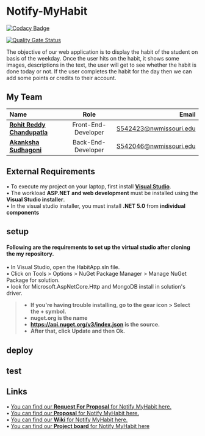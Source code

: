 # Notify-MyHabit


[![Codacy Badge](https://app.codacy.com/project/badge/Grade/587d5feaf1184cd2a82029895f7d6d2a)](https://www.codacy.com/gh/AkankshaSudhagoni/notify-myhabit/dashboard?utm_source=github.com&amp;utm_medium=referral&amp;utm_content=AkankshaSudhagoni/notify-myhabit&amp;utm_campaign=Badge_Grade)


[![Quality Gate Status](https://sonarcloud.io/api/project_badges/measure?project=AkankshaSudhagoni_notify-myhabit&metric=alert_status)](https://sonarcloud.io/summary/new_code?id=AkankshaSudhagoni_notify-myhabit)

The objective of our web application is to display the habit of the student on basis of the weekday. Once the user hits on the habit, it shows some images, descriptions in the text, the user will get to see whether the habit is done today or not. If the user completes the habit for the day then we can add some points or credits to their account.

## My Team 

|  Name     | Role | Email     |
| :---        |    :----:   |          ---: |
| [**Rohit Reddy Chandupatla**](https://github.com/RohitChandupatla)      | Front-End-Developer       | S542423@nwmissouri.edu   |
| [**Akanksha Sudhagoni**](https://github.com/AkankshaSudhagoni)   | Back-End-Developer        | S542046@nwmissouri.edu      |

## External Requirements
• To execute my project on your laptop, first install **[Visual Studio](https://visualstudio.microsoft.com/)**. </br>
• The workload **ASP.NET and web development** must be installed using the **Visual Studio installer**. </br>
• In the visual studio installer, you must install **.NET 5.0** from **individual components**

## setup
#### Following are the requirements to set up the virtual studio after cloning the my repository.

• In Visual Studio, open the HabitApp.sln file.</br>
• Click on Tools > Options > NuGet Package Manager > Manage NuGet Package for solution. </br>
• look for Microsoft.AspNetCore.Http and MongoDB install in solution's driver.</br>
> - **If you're having trouble installing, go to the gear icon > Select the **+** symbol.** </br>
> - **nuget.org is the name** </br>
> - **https://api.nuget.org/v3/index.json is the source.** </br>
> - **After that, click Update and then Ok. </br>**

## deploy


## test

## Links

• [You can find our **Request For Proposal** for Notify MyHabit here.](https://github.com/NaveenTanuku/HabitRemainder/blob/main/rfp.md) </br>
• [You can find our **Proposal** for Notify MyHabit here.](https://github.com/RohitChandupatla/proposal-notify-myhabit/blob/main/Proposal.md)</br>
• [You can find our **Wiki** for Notify MyHabit here.](https://github.com/AkankshaSudhagoni/Notify-MyHabit/wiki)</br>
• [You can find our **Project board** for Notify MyHabit here](https://github.com/AkankshaSudhagoni/Notify-MyHabit/projects/2)












